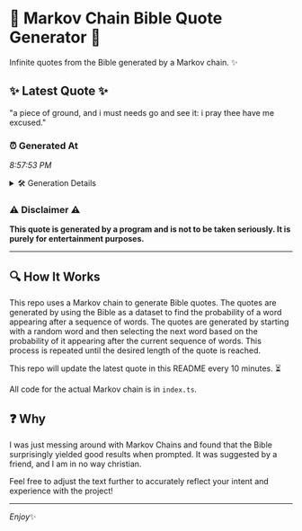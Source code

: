 # 📖 Markov Chain Bible Quote Generator 📖

Infinite quotes from the Bible generated by a Markov chain. ✨

## ✨ Latest Quote ✨
"a piece of ground, and i must needs go and see it: i pray thee have me excused."

### ⏰ Generated At
*8:57:53 PM*

<details>
    <summary>🛠️ Generation Details</summary>
    <p>
        <strong>🌱 Seed:</strong> a<br>
        <strong>🔄 Iterations:</strong> 17<br>
        <strong>📜 Context History:</strong><br>[ a ]: piece<br>[ a, piece ]: of<br>[ a, piece, of ]: ground,<br>[ a, piece, of, ground, ]: and<br>[ a, piece, of, ground,, and ]: i<br>[ a, piece, of, ground,, and, i ]: must<br>[ piece, of, ground,, and, i, must ]: needs<br>[ of, ground,, and, i, must, needs ]: go<br>[ ground,, and, i, must, needs, go ]: and<br>[ and, i, must, needs, go, and ]: see<br>[ i, must, needs, go, and, see ]: it:<br>[ must, needs, go, and, see, it: ]: i<br>[ needs, go, and, see, it:, i ]: pray<br>[ go, and, see, it:, i, pray ]: thee<br>[ and, see, it:, i, pray, thee ]: have<br>[ see, it:, i, pray, thee, have ]: me<br>[ it:, i, pray, thee, have, me ]: excused.<br>
    </p>
</details>

### ⚠️ Disclaimer ⚠️
**This quote is generated by a program and is not to be taken seriously. It is purely for entertainment purposes.**

---

## 🔍 How It Works

This repo uses a Markov chain to generate Bible quotes. The quotes are generated by using the Bible as a dataset to find the probability of a word appearing after a sequence of words. The quotes are generated by starting with a random word and then selecting the next word based on the probability of it appearing after the current sequence of words. This process is repeated until the desired length of the quote is reached.

This repo will update the latest quote in this README every 10 minutes. ⏳

All code for the actual Markov chain is in `index.ts`.

## ❓ Why

I was just messing around with Markov Chains and found that the Bible surprisingly yielded good results when prompted. 
It was suggested by a friend, and I am in no way christian.

Feel free to adjust the text further to accurately reflect your intent and experience with the project!

---

*Enjoy*✨
